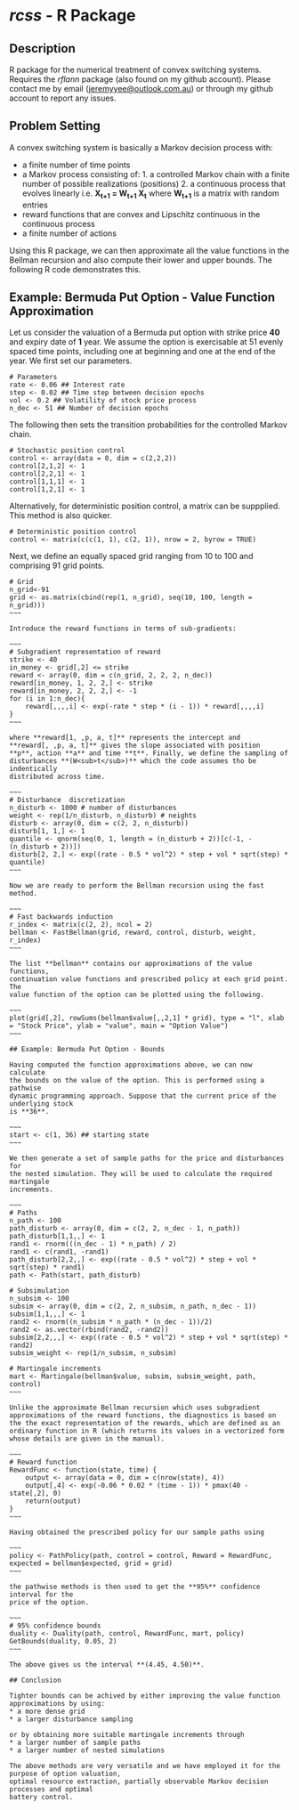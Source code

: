# *rcss* - R Package

## Description

R package for the numerical treatment of convex switching
systems. Requires the *rflann* package (also found on my github
account). Please contact me by email (jeremyyee@outlook.com.au) or
through my github account to report any issues.

## Problem Setting

A convex switching system is basically a Markov decision process with:
* a finite number of time points
* a Markov process consisting of:
      1. a controlled Markov chain with a finite number of possible realizations (positions) 
      2. a continuous process that evolves linearly i.e. **X<sub>t+1</sub> = W<sub>t+1</sub> X<sub>t</sub>**
      where **W<sub>t+1</sub>** is a matrix with random entries
* reward functions that are convex and Lipschitz continuous in the continuous 
  process
* a finite number of actions

Using this R package, we can then approximate all the value functions
in the Bellman recursion and also compute their lower and upper bounds.
The following R code demonstrates this.

## Example: Bermuda Put Option - Value Function Approximation

Let us consider the valuation of a Bermuda put option with strike price 
**40** and expiry date of **1** year. We assume the option is exercisable at 
51 evenly spaced time points, including one at beginning and one at the end
of the year. We first set our parameters.

~~~
# Parameters
rate <- 0.06 ## Interest rate
step <- 0.02 ## Time step between decision epochs
vol <- 0.2 ## Volatility of stock price process
n_dec <- 51 ## Number of decision epochs
~~~

The following then sets the transition probabilities for the controlled Markov
chain.

~~~
# Stochastic position control
control <- array(data = 0, dim = c(2,2,2))
control[2,1,2] <- 1
control[2,2,1] <- 1
control[1,1,1] <- 1
control[1,2,1] <- 1
~~~

Alternatively, for deterministic position control, a matrix can be suppplied.
This method is also quicker.

~~~
# Deterministic position control
control <- matrix(c(c(1, 1), c(2, 1)), nrow = 2, byrow = TRUE)
~~~

Next, we define an equally spaced grid ranging from 10 to 100 and
comprising 91 grid points.

~~~~
# Grid
n_grid<-91
grid <- as.matrix(cbind(rep(1, n_grid), seq(10, 100, length = n_grid)))
~~~

Introduce the reward functions in terms of sub-gradients:

~~~
# Subgradient representation of reward
strike <- 40
in_money <- grid[,2] <= strike
reward <- array(0, dim = c(n_grid, 2, 2, 2, n_dec))       
reward[in_money, 1, 2, 2,] <- strike
reward[in_money, 2, 2, 2,] <- -1
for (i in 1:n_dec){
    reward[,,,,i] <- exp(-rate * step * (i - 1)) * reward[,,,,i] 
}
~~~

where **reward[1, ,p, a, t]** represents the intercept and 
**reward[, ,p, a, t]** gives the slope associated with position
**p**, action **a** and time **t**. Finally, we define the sampling of 
disturbances **(W<sub>t</sub>)** which the code assumes tho be indentically
distributed across time.

~~~
# Disturbance  discretization
n_disturb <- 1000 # number of disturbances
weight <- rep(1/n_disturb, n_disturb) # neights
disturb <- array(0, dim = c(2, 2, n_disturb))
disturb[1, 1,] <- 1
quantile <- qnorm(seq(0, 1, length = (n_disturb + 2))[c(-1, -(n_disturb + 2))])
disturb[2, 2,] <- exp((rate - 0.5 * vol^2) * step + vol * sqrt(step) * quantile)
~~~

Now we are ready to perform the Bellman recursion using the fast method.

~~~
# Fast backwards induction
r_index <- matrix(c(2, 2), ncol = 2)
bellman <- FastBellman(grid, reward, control, disturb, weight, r_index)
~~~

The list **bellman** contains our approximations of the value functions, 
continuation value functions and prescribed policy at each grid point. The
value function of the option can be plotted using the following.

~~~
plot(grid[,2], rowSums(bellman$value[,,2,1] * grid), type = "l", xlab = "Stock Price", ylab = "value", main = "Option Value") 
~~~

## Example: Bermuda Put Option - Bounds

Having computed the function approximations above, we can now calculate
the bounds on the value of the option. This is performed using a pathwise
dynamic programming approach. Suppose that the current price of the underlying stock 
is **36**.

~~~
start <- c(1, 36) ## starting state
~~~

We then generate a set of sample paths for the price and disturbances for 
the nested simulation. They will be used to calculate the required martingale
increments.

~~~
# Paths
n_path <- 100
path_disturb <- array(0, dim = c(2, 2, n_dec - 1, n_path))
path_disturb[1,1,,] <- 1
rand1 <- rnorm(((n_dec - 1) * n_path) / 2)
rand1 <- c(rand1, -rand1)
path_disturb[2,2,,] <- exp((rate - 0.5 * vol^2) * step + vol * sqrt(step) * rand1)
path <- Path(start, path_disturb)

# Subsimulation
n_subsim <- 100
subsim <- array(0, dim = c(2, 2, n_subsim, n_path, n_dec - 1))
subsim[1,1,,,] <- 1
rand2 <- rnorm((n_subsim * n_path * (n_dec - 1))/2)
rand2 <- as.vector(rbind(rand2, -rand2))
subsim[2,2,,,] <- exp((rate - 0.5 * vol^2) * step + vol * sqrt(step) * rand2)
subsim_weight <- rep(1/n_subsim, n_subsim)

# Martingale increments
mart <- Martingale(bellman$value, subsim, subsim_weight, path, control)
~~~

Unlike the approximate Bellman recursion which uses subgradient
approximations of the reward functions, the diagnostics is based on
the the exact representation of the rewards, which are defined as an
ordinary function in R (which returns its values in a vectorized form
whose details are given in the manual).

~~~
# Reward function
RewardFunc <- function(state, time) {
    output <- array(data = 0, dim = c(nrow(state), 4))
    output[,4] <- exp(-0.06 * 0.02 * (time - 1)) * pmax(40 - state[,2], 0)
    return(output)
}
~~~

Having obtained the prescribed policy for our sample paths using

~~~
policy <- PathPolicy(path, control = control, Reward = RewardFunc, expected = bellman$expected, grid = grid)
~~~

the pathwise methods is then used to get the **95%** confidence interval for the
price of the option.

~~~
# 95% confidence bounds
duality <- Duality(path, control, RewardFunc, mart, policy)
GetBounds(duality, 0.05, 2)
~~~

The above gives us the interval **(4.45, 4.50)**. 

## Conclusion

Tighter bounds can be achived by either improving the value function approximations by using:
* a more dense grid
* a larger disturbance sampling

or by obtaining more suitable martingale increments through 
* a larger number of sample paths
* a larger number of nested simulations

The above methods are very versatile and we have employed it for the purpose of option valuation,
optimal resource extraction, partially observable Markov decision processes and optimal 
battery control.

